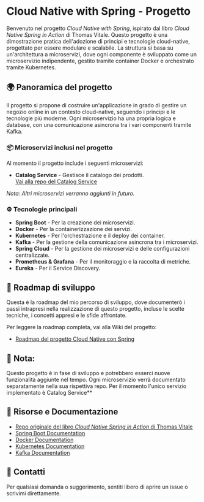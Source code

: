 # Cloud Native with Spring - Progetto

Benvenuto nel progetto *Cloud Native with Spring*, ispirato dal libro *Cloud Native Spring in Action* di Thomas Vitale. Questo progetto è una dimostrazione pratica dell'adozione di principi e tecnologie cloud-native, progettato per essere modulare e scalabile. La struttura si basa su un'architettura a microservizi, dove ogni componente è sviluppato come un microservizio indipendente, gestito tramite container Docker e orchestrato tramite Kubernetes.

## 🌍 Panoramica del progetto

Il progetto si propone di costruire un'applicazione in grado di gestire un negozio online in un contesto cloud-native, seguendo i principi e le tecnologie più moderne. Ogni microservizio ha una propria logica e database, con una comunicazione asincrona tra i vari componenti tramite Kafka.

### 📦 Microservizi inclusi nel progetto
Al momento il progetto include i seguenti microservizi:

- **Catalog Service** - Gestisce il catalogo dei prodotti.  
  [Vai alla repo del Catalog Service](https://github.com/V-Merola/catalog-service)

_Nota: Altri microservizi verranno aggiunti in futuro._

### ⚙️ Tecnologie principali
- **Spring Boot** - Per la creazione dei microservizi.
- **Docker** - Per la containerizzazione dei servizi.
- **Kubernetes** - Per l'orchestrazione e il deploy dei container.
- **Kafka** - Per la gestione della comunicazione asincrona tra i microservizi.
- **Spring Cloud** - Per la gestione dei microservizi e delle configurazioni centralizzate.
- **Prometheus & Grafana** - Per il monitoraggio e la raccolta di metriche.
- **Eureka** - Per il Service Discovery.


## 📜 Roadmap di sviluppo

Questa è la roadmap del mio percorso di sviluppo, dove documenterò i passi intrapresi nella realizzazione di questo progetto, incluse le scelte tecniche, i concetti appresi e le sfide affrontate.

Per leggere la roadmap completa, vai alla Wiki del progetto:

- [Roadmap del progetto Cloud Native con Spring](https://github.com/V-Merola/Cloud-Native-with-Spring/wiki)

## 🚀 Nota:
Questo progetto è in fase di sviluppo e potrebbero esserci nuove funzionalità aggiunte nel tempo. Ogni microservizio verrà documentato separatamente nella sua rispettiva repo. Per il momento l'unico servizio implementato è Catalog Service**

## 📖 Risorse e Documentazione

- [Repo originale del libro *Cloud Native Spring in Action* di Thomas Vitale](https://github.com/ThomasVitale/cloud-native-spring-in-action/tree/main)
- [Spring Boot Documentation](https://spring.io/projects/spring-boot)
- [Docker Documentation](https://docs.docker.com/)
- [Kubernetes Documentation](https://kubernetes.io/docs/)
- [Kafka Documentation](https://kafka.apache.org/documentation/)

## 💬 Contatti
Per qualsiasi domanda o suggerimento, sentiti libero di aprire un issue o scrivimi direttamente.


   
